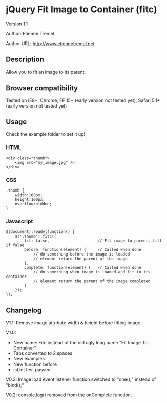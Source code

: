 jQuery Fit Image to Container (fitc)
====================================

Version 1.1

Author: Etienne Tremel

Author URL: http://www.etiennetremel.net

Description
-----------

Allow you to fit an image to its parent.

Browser compatibility
---------------------

Tested on IE8+, Chrome, FF 15+ (early version not tested yet), Safari 5.1+ (early version not tested yet)


Usage
-------
Check the example folder to set it up!

### HTML
    <div class="thumb">
        <img src="my_image.jpg" />
    </div>

### CSS
    .thumb {
        width:100px;
        height:100px;
        overflow:hidden;
    }

### Javascript
    $(document).ready(function() {
        $('.thumb').fitc({
            fit: false,                     // Fit image to parent, fill if false
            before: function(element) {     // Called when done
                // do something before the image is loaded
                // element return the parent of the image
            },
            complete: function(element) {   // Called when done
                // do something when image is loaded and fit to its container
                // element return the parent of the image completed
            }
        });
    });


Changelog
-------
V1.1: Remove image attribute width & height before fitting image

V1.0: 
* New name: Fitc instead of the old ugly long name "Fit Image To Container"
* Tabs converted to 2 spaces
* New examples
* New function before
* jsLint test passed

V0.3: Image load event listener function switched to "one();" instead of "bind();"

V0.2: console.log() removed from the onComplete function.
